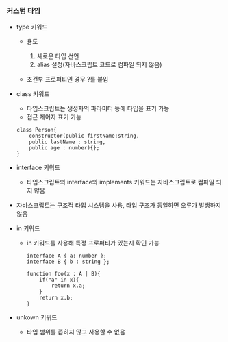 <h3>커스텀 타입</h3>

- type 키워드

  - 용도

    1.  새로운 타입 선언
    2.  alias 설정(자바스크립트 코드로 컴파일 되지 않음)

  - 조건부 프로퍼티인 경우 ?를 붙임

- class 키워드

  - 타입스크립트는 생성자의 파라미터 등에 타입을 표기 가능
  - 접근 제어자 표기 가능

  ```
  class Person{
      constructor(public firstName:string,
      public lastName : string,
      public age : number){};
  }

  ```

- interface 키워드

  - 타입스크립트의 interface와 implements 키워드는 자바스크립트로 컴파일 되지 않음

- 자바스크립트는 구조적 타입 시스템을 사용, 타입 구조가 동일하면 오류가 발생하지 않음

- in 키워드

  - in 키워드를 사용해 특정 프로퍼티가 있는지 확인 가능

    ```
    interface A { a: number };
    interface B { b : string };

    function foo(x : A | B){
        if("a" in x){
            return x.a;
        }
        return x.b;
    }
    ```

- unkown 키워드
  - 타입 범위를 좁히지 않고 사용할 수 없음
